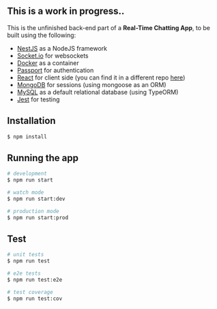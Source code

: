 ## This is a work in progress..

This is the unfinished back-end part of a <b>Real-Time Chatting App</b>, to be built using the following: 
* <a href="https://nestjs.com/">NestJS</a> as a NodeJS framework
* <a href="https://socket.io/">Socket.io</a> for websockets
* <a href="https://www.docker.com/">Docker</a> as a container
* <a href="http://www.passportjs.org/">Passport</a> for authentication
* <a href="https://reactjs.org/">React</a> for client side (you can find it in a different repo <a href="https://github.com/alynoureddine/messenger-client">here</a>)
* <a href="https://www.mongodb.com/">MongoDB</a> for sessions (using mongoose as an ORM)
* <a href="https://www.mysql.com/">MySQL</a> as a default relational database (using TypeORM)
* <a href="https://jestjs.io/">Jest</a> for testing

## Installation

```bash
$ npm install
```

## Running the app

```bash
# development
$ npm run start

# watch mode
$ npm run start:dev

# production mode
$ npm run start:prod
```

## Test

```bash
# unit tests
$ npm run test

# e2e tests
$ npm run test:e2e

# test coverage
$ npm run test:cov
```
